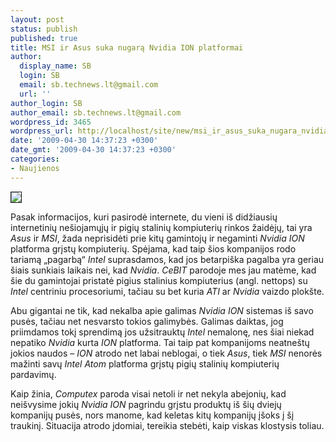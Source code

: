 ```yaml
---
layout: post
status: publish
published: true
title: MSI ir Asus suka nugarą Nvidia ION platformai
author:
  display_name: SB
  login: SB
  email: sb.technews.lt@gmail.com
  url: ''
author_login: SB
author_email: sb.technews.lt@gmail.com
wordpress_id: 3465
wordpress_url: http://localhost/site/new/msi_ir_asus_suka_nugara_nvidia_ion_platformai/
date: '2009-04-30 14:37:23 +0300'
date_gmt: '2009-04-30 14:37:23 +0300'
categories:
- Naujienos
---
```

<div class="imgright"><img src="http://tbn3.google.com/images?q=tbn:lI5nvMat_hvKhM:http://abandonemicrosoft.net/portal/wp-content/uploads/2009/02/wwwgeeky-gadgetscom_nvidia-ion11.jpg" border="1" /></div>
<p>Pasak informacijos, kuri pasirodė internete, du vieni iš didžiausių internetinių nešiojamųjų ir pigių stalinių kompiuterių rinkos žaidėjų, tai yra <i>Asus</i> ir <i>MSI</i>, žada neprisidėti prie kitų gamintojų ir negaminti <i>Nvidia ION</i> platforma grįstų kompiuterių. Spėjama, kad taip šios kompanijos rodo tariamą „pagarbą“ <i>Intel</i> suprasdamos, kad jos betarpiška pagalba yra geriau šiais sunkiais laikais nei, kad <i>Nvidia</i>. <i>CeBIT</i> parodoje mes jau matėme, kad šie du gamintojai pristatė pigius stalinius kompiuterius (angl. nettops) su <i>Intel</i> centriniu procesoriumi, tačiau su bet kuria <i>ATI</i> ar <i>Nvidia</i> vaizdo plokšte.</p>
<p>Abu gigantai ne tik, kad nekalba apie galimas <i>Nvidia ION</i> sistemas iš savo pusės, tačiau net nesvarsto tokios galimybės. Galimas daiktas, jog priimdamos tokį sprendimą jos užsitrauktų <i>Intel</i> nemalonę, nes šiai niekad nepatiko <i>Nvidia</i> kurta <i>ION</i> platforma. Tai taip pat kompanijoms neatneštų jokios naudos – <i>ION</i> atrodo net labai neblogai, o tiek <i>Asus</i>, tiek <i>MSI</i> nenorės mažinti savų <i>Intel Atom</i> platforma grįstų pigių stalinių kompiuterių pardavimų.</p>
<p>Kaip žinia, <i>Computex</i> paroda visai netoli ir net nekyla abejonių, kad neišvysime jokių <i>Nvidia ION</i> pagrindu grįstu produktų iš šių dviejų kompanijų pusės, nors manome, kad keletas kitų kompanijų įšoks į šį traukinį. Situacija atrodo įdomiai, tereikia stebėti, kaip viskas klostysis toliau.</p>
